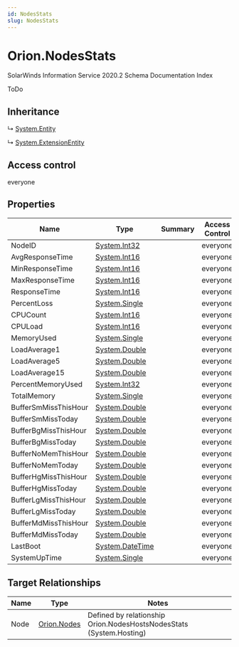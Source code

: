 ```yaml
---
id: NodesStats
slug: NodesStats
---
```


# Orion.NodesStats

SolarWinds Information Service 2020.2 Schema Documentation Index

ToDo

## Inheritance

↳ [System.Entity](./../System/Entity)

↳ [System.ExtensionEntity](./../System/ExtensionEntity)

## Access control

everyone

## Properties

| Name | Type | Summary | Access Control |
| ------ | ------ | ------ | ------ |
| NodeID | [System.Int32](https://docs.microsoft.com/en-us/dotnet/api/system.int32) |  | everyone |
| AvgResponseTime | [System.Int16](https://docs.microsoft.com/en-us/dotnet/api/system.int16) |  | everyone |
| MinResponseTime | [System.Int16](https://docs.microsoft.com/en-us/dotnet/api/system.int16) |  | everyone |
| MaxResponseTime | [System.Int16](https://docs.microsoft.com/en-us/dotnet/api/system.int16) |  | everyone |
| ResponseTime | [System.Int16](https://docs.microsoft.com/en-us/dotnet/api/system.int16) |  | everyone |
| PercentLoss | [System.Single](https://docs.microsoft.com/en-us/dotnet/api/system.single) |  | everyone |
| CPUCount | [System.Int16](https://docs.microsoft.com/en-us/dotnet/api/system.int16) |  | everyone |
| CPULoad | [System.Int16](https://docs.microsoft.com/en-us/dotnet/api/system.int16) |  | everyone |
| MemoryUsed | [System.Single](https://docs.microsoft.com/en-us/dotnet/api/system.single) |  | everyone |
| LoadAverage1 | [System.Double](https://docs.microsoft.com/en-us/dotnet/api/system.double) |  | everyone |
| LoadAverage5 | [System.Double](https://docs.microsoft.com/en-us/dotnet/api/system.double) |  | everyone |
| LoadAverage15 | [System.Double](https://docs.microsoft.com/en-us/dotnet/api/system.double) |  | everyone |
| PercentMemoryUsed | [System.Int32](https://docs.microsoft.com/en-us/dotnet/api/system.int32) |  | everyone |
| TotalMemory | [System.Single](https://docs.microsoft.com/en-us/dotnet/api/system.single) |  | everyone |
| BufferSmMissThisHour | [System.Double](https://docs.microsoft.com/en-us/dotnet/api/system.double) |  | everyone |
| BufferSmMissToday | [System.Double](https://docs.microsoft.com/en-us/dotnet/api/system.double) |  | everyone |
| BufferBgMissThisHour | [System.Double](https://docs.microsoft.com/en-us/dotnet/api/system.double) |  | everyone |
| BufferBgMissToday | [System.Double](https://docs.microsoft.com/en-us/dotnet/api/system.double) |  | everyone |
| BufferNoMemThisHour | [System.Double](https://docs.microsoft.com/en-us/dotnet/api/system.double) |  | everyone |
| BufferNoMemToday | [System.Double](https://docs.microsoft.com/en-us/dotnet/api/system.double) |  | everyone |
| BufferHgMissThisHour | [System.Double](https://docs.microsoft.com/en-us/dotnet/api/system.double) |  | everyone |
| BufferHgMissToday | [System.Double](https://docs.microsoft.com/en-us/dotnet/api/system.double) |  | everyone |
| BufferLgMissThisHour | [System.Double](https://docs.microsoft.com/en-us/dotnet/api/system.double) |  | everyone |
| BufferLgMissToday | [System.Double](https://docs.microsoft.com/en-us/dotnet/api/system.double) |  | everyone |
| BufferMdMissThisHour | [System.Double](https://docs.microsoft.com/en-us/dotnet/api/system.double) |  | everyone |
| BufferMdMissToday | [System.Double](https://docs.microsoft.com/en-us/dotnet/api/system.double) |  | everyone |
| LastBoot | [System.DateTime](https://docs.microsoft.com/en-us/dotnet/api/system.datetime) |  | everyone |
| SystemUpTime | [System.Single](https://docs.microsoft.com/en-us/dotnet/api/system.single) |  | everyone |

## Target Relationships

| Name | Type | Notes |
| ------ | ------ | ------ |
| Node | [Orion.Nodes](./../Orion/Nodes) | Defined by relationship Orion.NodesHostsNodesStats (System.Hosting) |

